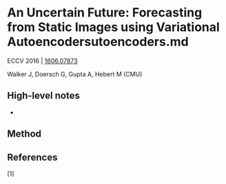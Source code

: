 # An Uncertain Future: Forecasting from Static Images using Variational Autoencodersutoencoders.md

ECCV 2016 | [1606.07873](http://arxiv.org/abs/1606.07873)

Walker J, Doersch G, Gupta A, Hebert M (CMU)

## High-level notes

* 

## Method


## References

[1] 
